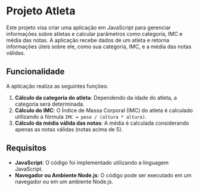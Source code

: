 # Projeto Atleta

Este projeto visa criar uma aplicação em JavaScript para gerenciar informações sobre atletas e calcular parâmetros como categoria, IMC e média das notas. A aplicação recebe dados de um atleta e retorna informações úteis sobre ele, como sua categoria, IMC, e a média das notas válidas.

## Funcionalidade

A aplicação realiza as seguintes funções:
1. **Cálculo da categoria do atleta**: Dependendo da idade do atleta, a categoria será determinada.
2. **Cálculo do IMC**: O Índice de Massa Corporal (IMC) do atleta é calculado utilizando a fórmula `IMC = peso / (altura * altura)`.
3. **Cálculo da média válida das notas**: A média é calculada considerando apenas as notas válidas (notas acima de 5).

## Requisitos

- **JavaScript**: O código foi implementado utilizando a linguagem JavaScript.
- **Navegador ou Ambiente Node.js**: O código pode ser executado em um navegador ou em um ambiente Node.js.
